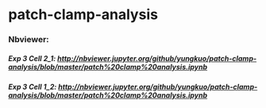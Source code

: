 # patch-clamp-analysis
### Nbviewer:
##### Exp 3 Cell 2_1: http://nbviewer.jupyter.org/github/yungkuo/patch-clamp-analysis/blob/master/patch%20clamp%20analysis.ipynb 
##### Exp 3 Cell 1_2: http://nbviewer.jupyter.org/github/yungkuo/patch-clamp-analysis/blob/master/patch%20clamp%20analysis.ipynb
